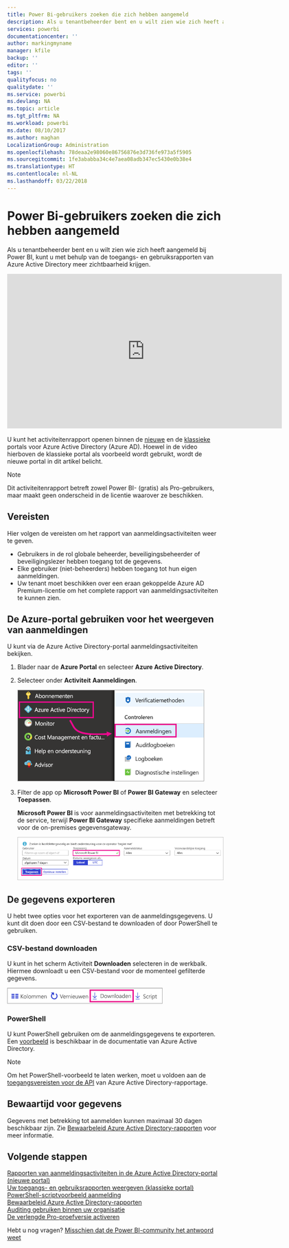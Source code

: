 ```yaml
---
title: Power Bi-gebruikers zoeken die zich hebben aangemeld
description: Als u tenantbeheerder bent en u wilt zien wie zich heeft aangemeld bij Power BI, kunt u met behulp van de toegangs- en gebruiksrapporten van Azure Active Directory meer zichtbaarheid krijgen.
services: powerbi
documentationcenter: ''
author: markingmyname
manager: kfile
backup: ''
editor: ''
tags: ''
qualityfocus: no
qualitydate: ''
ms.service: powerbi
ms.devlang: NA
ms.topic: article
ms.tgt_pltfrm: NA
ms.workload: powerbi
ms.date: 08/10/2017
ms.author: maghan
LocalizationGroup: Administration
ms.openlocfilehash: 78deaa2e98060e86756876e3d736fe973a5f5905
ms.sourcegitcommit: 1fe3ababba34c4e7aea08adb347ec5430e0b38e4
ms.translationtype: HT
ms.contentlocale: nl-NL
ms.lasthandoff: 03/22/2018
---
```

# <a name="find-power-bi-users-that-have-signed-in"></a>Power Bi-gebruikers zoeken die zich hebben aangemeld
Als u tenantbeheerder bent en u wilt zien wie zich heeft aangemeld bij Power BI, kunt u met behulp van de toegangs- en gebruiksrapporten van Azure Active Directory meer zichtbaarheid krijgen.

<iframe width="640" height="360" src="https://www.youtube.com/embed/1AVgh9w9VM8?showinfo=0" frameborder="0" allowfullscreen></iframe>

U kunt het activiteitenrapport openen binnen de [nieuwe](https://docs.microsoft.com/azure/active-directory/active-directory-reporting-activity-sign-ins) en de [klassieke](https://docs.microsoft.com/azure/active-directory/active-directory-view-access-usage-reports) portals voor Azure Active Directory (Azure AD). Hoewel in de video hierboven de klassieke portal als voorbeeld wordt gebruikt, wordt de nieuwe portal in dit artikel belicht.

> [!NOTE]
> Dit activiteitenrapport betreft zowel Power BI- (gratis) als Pro-gebruikers, maar maakt geen onderscheid in de licentie waarover ze beschikken.
> 
> 

## <a name="requirements"></a>Vereisten
Hier volgen de vereisten om het rapport van aanmeldingsactiviteiten weer te geven.

* Gebruikers in de rol globale beheerder, beveiligingsbeheerder of beveiligingslezer hebben toegang tot de gegevens.
* Elke gebruiker (niet-beheerders) hebben toegang tot hun eigen aanmeldingen.
* Uw tenant moet beschikken over een eraan gekoppelde Azure AD Premium-licentie om het complete rapport van aanmeldingsactiviteiten te kunnen zien.

## <a name="using-the-azure-portal-to-view-sign-ins"></a>De Azure-portal gebruiken voor het weergeven van aanmeldingen
U kunt via de Azure Active Directory-portal aanmeldingsactiviteiten bekijken.

1. Blader naar de **Azure Portal** en selecteer **Azure Active Directory**.
2. Selecteer onder **Activiteit** **Aanmeldingen**.
   
    ![](media/service-admin-access-usage/azure-portal-sign-ins.png)
3. Filter de app op **Microsoft Power BI** of **Power BI Gateway** en selecteer **Toepassen**.
   
    **Microsoft Power BI** is voor aanmeldingsactiviteiten met betrekking tot de service, terwijl **Power BI Gateway** specifieke aanmeldingen betreft voor de on-premises gegevensgateway.
   
    ![](media/service-admin-access-usage/sign-in-filter.png)

## <a name="export-the-data"></a>De gegevens exporteren
U hebt twee opties voor het exporteren van de aanmeldingsgegevens. U kunt dit doen door een CSV-bestand te downloaden of door PowerShell te gebruiken.

### <a name="download-csv"></a>CSV-bestand downloaden
U kunt in het scherm Activiteit **Downloaden** selecteren in de werkbalk. Hiermee downloadt u een CSV-bestand voor de momenteel gefilterde gegevens.

![](media/service-admin-access-usage/download-sign-in-data-csv.png)

### <a name="powershell"></a>PowerShell
U kunt PowerShell gebruiken om de aanmeldingsgegevens te exporteren. Een [voorbeeld](https://docs.microsoft.com/azure/active-directory/active-directory-reporting-api-sign-in-activity-samples#powershell-script) is beschikbaar in de documentatie van Azure Active Directory.

> [!NOTE]
> Om het PowerShell-voorbeeld te laten werken, moet u voldoen aan de [toegangsvereisten voor de API](https://docs.microsoft.com/en-us/azure/active-directory/active-directory-reporting-api-prerequisites) van Azure Active Directory-rapportage.
> 
> 

## <a name="data-retention"></a>Bewaartijd voor gegevens
Gegevens met betrekking tot aanmelden kunnen maximaal 30 dagen beschikbaar zijn. Zie [Bewaarbeleid Azure Active Directory-rapporten](https://docs.microsoft.com/azure/active-directory/active-directory-reporting-retention) voor meer informatie.

## <a name="next-steps"></a>Volgende stappen
[Rapporten van aanmeldingsactiviteiten in de Azure Active Directory-portal (nieuwe portal)](https://docs.microsoft.com/azure/active-directory/active-directory-reporting-activity-sign-ins)  
[Uw toegangs- en gebruiksrapporten weergeven (klassieke portal)](https://docs.microsoft.com/azure/active-directory/active-directory-view-access-usage-reports#view-or-download-a-report)  
[PowerShell-scriptvoorbeeld aanmelding](https://docs.microsoft.com/azure/active-directory/active-directory-reporting-api-sign-in-activity-samples#powershell-script)  
[Bewaarbeleid Azure Active Directory-rapporten](https://docs.microsoft.com/azure/active-directory/active-directory-reporting-retention)  
[Auditing gebruiken binnen uw organisatie](service-admin-auditing.md)  
[De verlengde Pro-proefversie activeren](service-extended-pro-trial.md)

Hebt u nog vragen? [Misschien dat de Power BI-community het antwoord weet](https://community.powerbi.com/)

